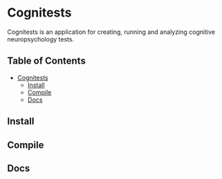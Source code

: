 # Cognitests
Cognitests is an application for creating, running and analyzing cognitive neuropsychology tests.

## Table of Contents  
- [Cognitests](#cognitests)
  * [Install](#install)
  * [Compile](#compile)
  * [Docs](#docs)
  
## Install

## Compile

## Docs

